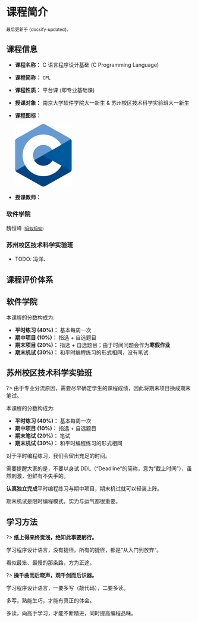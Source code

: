 # 课程简介

<small>最后更新于 {docsify-updated}。</small>

## 课程信息

- **课程名称：** C 语言程序设计基础 (C Programming Language)
- **课程简称：** `CPL`
- **课程性质：** 平台课 (即专业基础课)
- **授课对象：** 南京大学软件学院大一新生 & 苏州校区技术科学实验班大一新生
- **课程图标：**

    ![CPL](.assets/images/C_Programming_Language.svg ':size=10%')
- **授课教师：**

<!-- tabs:start -->

### **软件学院**

魏恒峰 <small>([蚂蚁蚂蚁](https://www.bilibili.com/video/BV16y4y1Y7u6))</small>

### **苏州校区技术科学实验班**

- TODO: 冯洋、

<!-- tabs:end -->

## 课程评价体系

<!-- tabs:start -->

## **软件学院**

本课程的分数构成为:

- **平时练习 (40%)：** 基本每周一次
- **期中项目 (10%)：** 指选 + 自选题目
- **期末项目 (20%)：** 指选 + 自选题目；由于时间问题会作为**寒假作业**
- **期末机试 (30%)：** 和平时编程练习的形式相同，没有笔试

## **苏州校区技术科学实验班**

?> 由于专业分流原因，需要尽早确定学生的课程成绩，因此将期末项目换成期末笔试。

本课程的分数构成为:

- **平时练习 (40%)：** 基本每周一次
- **期中项目 (10%)：** 指选 + 自选题目
- **期末笔试 (20%)：** 笔试
- **期末机试 (30%)：** 和平时编程练习的形式相同

<!-- tabs:end -->

对于平时编程练习，我们会留出充足的时间。

需要提醒大家的是，不要以身试 DDL（“Deadline”的简称，意为“截止时间”），虽然刺激，但鲜有不失手的。

**认真独立完成**平时编程练习与期中项目，期末机试就可以轻装上阵。

期末机试是限时编程模式，实力与运气都很重要。

## 学习方法

?> **纸上得来终觉浅，绝知此事要躬行。**

学习程序设计语言，没有捷径。所有的捷径，都是“从入门到放弃”。

看似最笨、最慢的那条路，方为正途。

?> **操千曲而后晓声，观千剑而后识器。**

学习程序设计语言，一要多写（敲代码），二要多读。

多写，熟能生巧，才能有真正的体会。

多读，向高手学习，才能不断精进，同时提高编程品味。